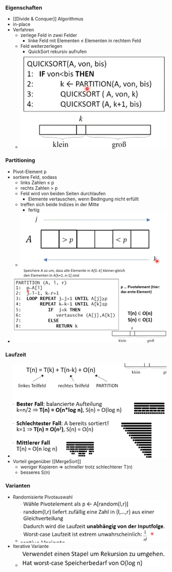 ### Eigenschaften
+ [[Divide & Conquer]] Algorithmus
+ in-place
+ Verfahren
	+ zerlege Feld in zwei Felder
		+ linke Feld mit Elementen ≤ Elementen in rechtem Feld
	+ Feld weiterzerlegen
		+ QuickSort rekursiv aufrufen
	+ ![](Pasted%20image%2020221028153656.png)

### Partitioning
+ Pivot-Element p
+ sortiere Feld, sodass
	+ links Zahlen ≤ p
	+ rechts Zahlen > p
	+ Feld wird von beiden Seiten durchlaufen
		+ Elemente vertauschen, wenn Bedingung nicht erfüllt 
	+ treffen sich beide Indizes in der Mitte 
		+ fertig
	+ ![](Pasted%20image%2020221028153947.png)
+ ![](Pasted%20image%2020221028154444.png)

### Laufzeit
+ ![](Pasted%20image%2020221028154719.png)
+ Vorteil gegenüber [[MergeSort]]
	+ weniger Kopieren => schneller trotz schlechterer T(n)
	+ besseres S(n)

### Varianten
+ Randomisierte Pivotauswahl
	+ ![](Pasted%20image%2020221028155120.png)
+ Iterative Variante
	+ ![](Pasted%20image%2020221028155111.png)